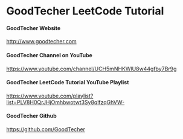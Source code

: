 # GoodTecher LeetCode Tutorial

#### GoodTecher Website
http://www.goodtecher.com

#### GoodTecher Channel on YouTube
https://www.youtube.com/channel/UCH5mNHKWlU8w44gfby7Br9g

#### GoodTecher LeetCode Tutorial YouTube Playlist
https://www.youtube.com/playlist?list=PLV8H0QrJHjOmhbwotwt3Sy8qlfzqGhVW-

#### GoodTecher Github
https://github.com/GoodTecher